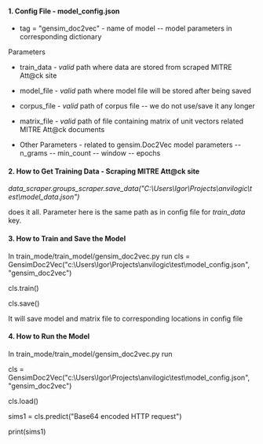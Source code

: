 #### 1. Config File - model_config.json
* tag = "gensim_doc2vec" - name of model
 -- model parameters in corresponding dictionary


Parameters
* train_data - _valid_ path where data are stored from scraped MITRE Att@ck site
* model_file - _valid_ path where model file will be stored after being saved
* corpus_file - _valid_ path of corpus file -- we do not use/save it any longer
* matrix_file - _valid_ path of file containing matrix of unit vectors related MITRE Att@ck documents

* Other Parameters - related to gensim.Doc2Vec model parameters
  -- n_grams
  -- min_count
  -- window
  -- epochs

#### 2. How to Get Training Data - Scraping MITRE Att@ck site
_data_scraper.groups_scraper.save_data("C:\\Users\\Igor\\Projects\\anvilogic\\test\\model_data.json")_

does it all. Parameter here is the same path as in config file for _train_data_ key.

#### 3. How to Train and Save the Model
In train_mode/train_model/gensim_doc2vec.py run
cls = GensimDoc2Vec("c:\\Users\\Igor\\Projects\\anvilogic\\test\\model_config.json",
                        "gensim_doc2vec")

cls.train()

cls.save()

It will save model and matrix file to corresponding locations in config file

#### 4. How to Run the Model
In train_mode/train_model/gensim_doc2vec.py run

cls = GensimDoc2Vec("c:\\Users\\Igor\\Projects\\anvilogic\\test\\model_config.json",
                        "gensim_doc2vec")

cls.load()

sims1 = cls.predict("Base64 encoded HTTP request")

print(sims1)
